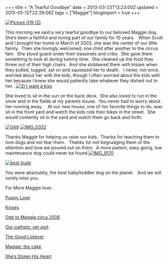 +++
title = "A Tearful Goodbye"
date = 2013-03-23T13:23:00Z
updated = 2015-05-12T22:29:08Z
tags = ["Maggie"]
blogimport = true 
+++

[![Picture 019 (2)](https://latc.s3.amazonaws.com/wp-content/uploads/2013/03/Picture-019-2.jpg "Picture 019 (2)")](https://latc.s3.amazonaws.com/wp-content/uploads/2013/03/Picture-019-2.jpg)

This morning we said a very tearful goodbye to our beloved Maggie dog.&#160; She’s been a faithful and loving part of our family for 10 years.&#160;&#160; When Scott and I brought her home in March of 2003, she was the center of our little family.&#160; Then she lovingly welcomed, one child after another to the circus fam.&#160; She stood guard under their bassinets and cribs.&#160; She gave them something to look at during tummy time.&#160; She cleaned up the food they threw out of their high chairs.&#160; And she slobbered them with kisses when they pulled, tugged, sat on and squeezed her to death.&#160;&#160; I never, not once, worried about her with the kids, though I often worried about the kids with her because I knew she would patiently take whatever they dished out to her.&#160; [![2) I want a kiss](https://latc.s3.amazonaws.com/wp-content/uploads/2013/03/2-I-want-a-kiss.jpg "2) I want a kiss")](https://latc.s3.amazonaws.com/wp-content/uploads/2013/03/2-I-want-a-kiss.jpg)

She loved to sit in the sun on the back deck.&#160; She also loved to run in the snow and in the fields at my parents house.&#160; You never had to worry about her running away.&#160;&#160;&#160; At our new house, one of her favorite things to do, was sit in the front yard and watch the kids ride their bikes in the street.&#160; She would contently sit in the yard and watch them go back and forth.&#160; 

[![049](https://latc.s3.amazonaws.com/wp-content/uploads/2013/03/049.jpg "049")](https://latc.s3.amazonaws.com/wp-content/uploads/2013/03/049.jpg)&#160;[![IMG_0332](https://latc.s3.amazonaws.com/wp-content/uploads/2013/03/IMG_0332.jpg "IMG_0332")](https://latc.s3.amazonaws.com/wp-content/uploads/2013/03/IMG_0332.jpg)

Thanks Maggie for helping us raise our kids.&#160; Thanks for teaching them to love dogs and not fear them.&#160;&#160; Thanks for not begrudging them of the attention and love we poured out on them.&#160; A more patient, easy going, low maintenance dog could never be found.[![IMG_9170](https://latc.s3.amazonaws.com/wp-content/uploads/2013/03/IMG_9170.jpg "IMG_9170")](https://latc.s3.amazonaws.com/wp-content/uploads/2013/03/IMG_9170.jpg)

[![best buds](https://latc.s3.amazonaws.com/wp-content/uploads/2013/03/best-buds.jpg "best buds")](https://latc.s3.amazonaws.com/wp-content/uploads/2013/03/best-buds.jpg)

You were absolutely, the best baby/toddler dog on the planet.&#160;&#160; And we will surely miss you. 

For More Maggie love:

[Puppy Love](http://lifeatthecircus.com/2008/10/14/puppy-love/)

[Kisses](http://lifeatthecircus.com/2011/12/14/puppy-kisses/)

[Ode to Maggie circa 2006](http://lifeatthecircus.com/2009/01/03/happy-birthday-maggie/)

[Our pathetic vet visit](http://lifeatthecircus.com/2008/09/04/looking-pathetic/)

[The Good Listener](http://lifeatthecircus.com/2012/08/22/the-reluctantly-photographed/)

[Maggie: the cake](http://lifeatthecircus.com/2009/08/11/not-quite-picture-perfect/)

[She’s Stolen His Heart](http://lifeatthecircus.com/2013/01/30/she-has-stolen-his-heart/)
